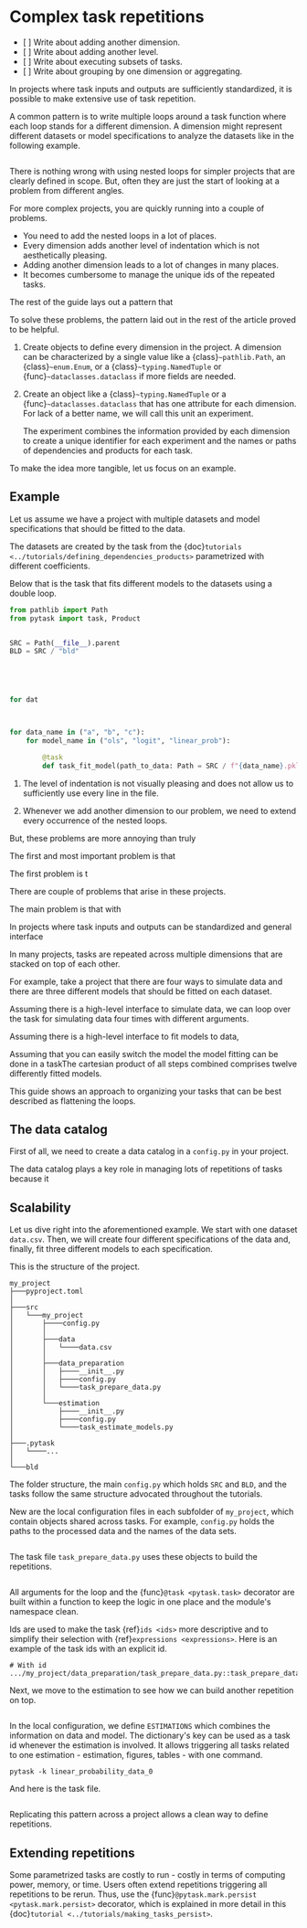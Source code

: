 # Complex task repetitions

- \[ \] Write about adding another dimension.
- \[ \] Write about adding another level.
- \[ \] Write about executing subsets of tasks.
- \[ \] Write about grouping by one dimension or aggregating.

In projects where task inputs and outputs are sufficiently standardized, it is possible
to make extensive use of task repetition.

A common pattern is to write multiple loops around a task function where each loop
stands for a different dimension. A dimension might represent different datasets or
model specifications to analyze the datasets like in the following example.

```{literalinclude} ../../../docs_src/how_to_guides/bp_complex_task_repetitions/example.py
```

There is nothing wrong with using nested loops for simpler projects that are clearly
defined in scope. But, often they are just the start of looking at a problem from
different angles.

For more complex projects, you are quickly running into a couple of problems.

- You need to add the nested loops in a lot of places.
- Every dimension adds another level of indentation which is not aesthetically pleasing.
- Adding another dimension leads to a lot of changes in many places.
- It becomes cumbersome to manage the unique ids of the repeated tasks.

The rest of the guide lays out a pattern that

To solve these problems, the pattern laid out in the rest of the article proved to be
helpful.

1. Create objects to define every dimension in the project. A dimension can be
   characterized by a single value like a {class}`~pathlib.Path`, an
   {class}`~enum.Enum`, or a {class}`~typing.NamedTuple` or
   {func}`~dataclasses.dataclass` if more fields are needed.

1. Create an object like a {class}`~typing.NamedTuple` or a
   {func}`~dataclasses.dataclass` that has one attribute for each dimension. For lack of
   a better name, we will call this unit an experiment.

   The experiment combines the information provided by each dimension to create a unique
   identifier for each experiment and the names or paths of dependencies and products
   for each task.

To make the idea more tangible, let us focus on an example.

## Example

Let us assume we have a project with multiple datasets and model specifications that
should be fitted to the data.

The datasets are created by the task from the
{doc}`tutorials <../tutorials/defining_dependencies_products>` parametrized with
different coefficients.

Below that is the task that fits different models to the datasets using a double loop.

```python
from pathlib import Path
from pytask import task, Product


SRC = Path(__file__).parent
BLD = SRC / "bld"





for dat



for data_name in ("a", "b", "c"):
    for model_name in ("ols", "logit", "linear_prob"):

        @task
        def task_fit_model(path_to_data: Path = SRC / f"{data_name}.pkl")

```

1. The level of indentation is not visually pleasing and does not allow us to
   sufficiently use every line in the file.

1. Whenever we add another dimension to our problem, we need to extend every occurrence
   of the nested loops.

But, these problems are more annoying than truly

The first and most important problem is that

The first problem is t

There are couple of problems that arise in these projects.

The main problem is that with

In projects where task inputs and outputs can be standardized and general interface

In many projects, tasks are repeated across multiple dimensions that are stacked on top
of each other.

For example, take a project that there are four ways to simulate data and there are
three different models that should be fitted on each dataset.

Assuming there is a high-level interface to simulate data, we can loop over the task for
simulating data four times with different arguments.

Assuming there is a high-level interface to fit models to data,

Assuming that you can easily switch the model the model fitting can be done in a taskThe
cartesian product of all steps combined comprises twelve differently fitted models.

This guide shows an approach to organizing your tasks that can be best described as
flattening the loops.

## The data catalog

First of all, we need to create a data catalog in a `config.py` in your project.

The data catalog plays a key role in managing lots of repetitions of tasks because it

## Scalability

Let us dive right into the aforementioned example. We start with one dataset `data.csv`.
Then, we will create four different specifications of the data and, finally, fit three
different models to each specification.

This is the structure of the project.

```text
my_project
├───pyproject.toml
│
├───src
│   └───my_project
│       ├────config.py
│       │
│       ├───data
│       │   └────data.csv
│       │
│       ├───data_preparation
│       │   ├────__init__.py
│       │   ├────config.py
│       │   └────task_prepare_data.py
│       │
│       └───estimation
│           ├────__init__.py
│           ├────config.py
│           └────task_estimate_models.py
│
├───.pytask
│   └────...
│
└───bld
```

The folder structure, the main `config.py` which holds `SRC` and `BLD`, and the tasks
follow the same structure advocated throughout the tutorials.

New are the local configuration files in each subfolder of `my_project`, which contain
objects shared across tasks. For example, `config.py` holds the paths to the processed
data and the names of the data sets.

```{literalinclude} ../../../docs_src/how_to_guides/bp_scaling_tasks_1.py
```

The task file `task_prepare_data.py` uses these objects to build the repetitions.

```{literalinclude} ../../../docs_src/how_to_guides/bp_scaling_tasks_2.py
```

All arguments for the loop and the {func}`@task <pytask.task>` decorator are built
within a function to keep the logic in one place and the module's namespace clean.

Ids are used to make the task {ref}`ids <ids>` more descriptive and to simplify their
selection with {ref}`expressions <expressions>`. Here is an example of the task ids with
an explicit id.

```
# With id
.../my_project/data_preparation/task_prepare_data.py::task_prepare_data[data_0]
```

Next, we move to the estimation to see how we can build another repetition on top.

```{literalinclude} ../../../docs_src/how_to_guides/bp_scaling_tasks_3.py
```

In the local configuration, we define `ESTIMATIONS` which combines the information on
data and model. The dictionary's key can be used as a task id whenever the estimation is
involved. It allows triggering all tasks related to one estimation - estimation,
figures, tables - with one command.

```console
pytask -k linear_probability_data_0
```

And here is the task file.

```{literalinclude} ../../../docs_src/how_to_guides/bp_scaling_tasks_4.py
```

Replicating this pattern across a project allows a clean way to define repetitions.

## Extending repetitions

Some parametrized tasks are costly to run - costly in terms of computing power, memory,
or time. Users often extend repetitions triggering all repetitions to be rerun. Thus,
use the {func}`@pytask.mark.persist <pytask.mark.persist>` decorator, which is explained
in more detail in this {doc}`tutorial <../tutorials/making_tasks_persist>`.
